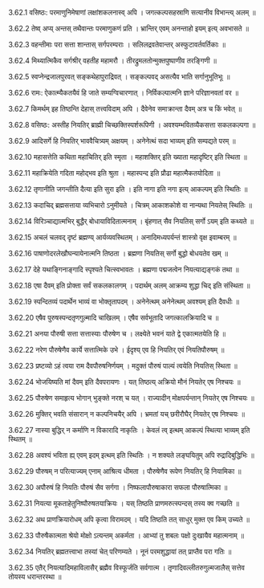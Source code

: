 3.62.1
वसिष्ठः:
परमाणुनिमेषाणां लक्षांशकलनास्व् अपि ।
जगत्कल्पसहस्राणि सत्यानीव विभान्त्य् अलम् ॥


3.62.2
तेष्व् अप्य् अन्तस् तथैवान्तः परमाणुकणं प्रति ।
भ्रान्तिर् एवम् अनन्ताहो इयम् इत्य् अवभासते ॥


3.62.3
वहन्तीमाः परा सत्ता शान्तास् सर्गपरम्पराः ।
सलिलद्रवतेवान्तर् अस्फुटावर्तवर्तिकाः ॥


3.62.4
मिथ्यात्मिकैव सर्गश्रीर् वहतीह महामरौ ।
तीरद्रुमलतोन्मुक्तपुष्पाणीव तरङ्गिणी ॥


3.62.5
स्वप्नेन्द्रजालपुरवत् सङ्कथेहापुराद्रिवत् ।
सङ्कल्पवद् असत्यैव भाति सर्गानुभूतिभूः ॥


3.62.6
रामः:
ऐकात्म्यैकतयैवं हि जाते सम्यग्विचारणात् ।
निर्विकल्पात्मनि ज्ञाने परिज्ञानवतां वर ॥


3.62.7
किमर्थम् इह तिष्ठन्ति देहास् तत्त्वविदाम् अपि ।
दैवेनेव समाक्रान्ता दैवम् अत्र च किं भवेत् ॥


3.62.8
वसिष्ठः:
अस्तीह नियतिर् ब्राह्मी चिच्छक्तिस्पर्शरूपिणी ।
अवश्यम्भवितव्यैकसत्ता सकलकल्पगा ॥


3.62.9
आदिसर्गे हि नियतिर् भाववैचित्र्यम् अक्षयम् ।
अनेनेत्थं सदा भाव्यम् इति सम्पद्यते परम् ॥


3.62.10
महासत्तेति कथिता महाचितिर् इति स्मृता ।
महाशक्तिर् इति ख्याता महादृष्टिर् इति स्थिता ॥


3.62.11
महाक्रियेति गदिता महोद्भव इति श्रुता ।
महास्पन्द इति प्रौढा महात्मैकतयोदिता ॥


3.62.12
तृणानीति जगन्तीति दैत्या इति सुरा इति ।
इति नागा इति नगा इत्य् आकल्पम् इति स्थितिः ॥


3.62.13
कदाचिद् ब्रह्मसत्ताया व्यभिचारो ऽनुमीयते ।
चित्रम् आकाशकोशे वा नान्यथा नियतेस् स्थितिः ॥


3.62.14
विरिञ्चाद्यात्मभिर् बुद्धैर् बोधायाविदितात्मनाम् ।
बृंहणात् सैव नियतिस् सर्गो ऽयम् इति कथ्यते ॥


3.62.15
अचलं चलवद् दृष्टं ब्रह्मण्य् आर्यव्यवस्थितम् ।
अनादिमध्यपर्यन्तं शास्त्रो वृक्ष इवाम्बरम् ॥


3.62.16
पाषाणोदरलेखौघन्यायेनात्मनि तिष्ठता ।
ब्रह्मणा नियतिस् सर्गो बुद्धो बोधयतेव खम् ॥


3.62.17
देहे यथाङ्गिनाङ्गादि स्पृश्यते चित्स्वभावतः ।
ब्रह्मणा पद्मजत्वेन नियत्याद्यङ्गकं तथा ॥


3.62.18
एषा दैवम् इति प्रोक्ता सर्वं सकलकालगम् ।
पदार्थम् अलम् आक्रम्य शुद्धा चिद् इति संस्थिता ॥


3.62.19
स्पन्दितव्यं पदार्थेन भाव्यं वा भोक्तृतापदम् ।
अनेनेत्थम् अनेनेत्थम् अवश्यम् इति दैवधीः ॥


3.62.20
एषैव पुरुषस्पन्दतृणगुल्मादि चाखिलम् ।
एषैव सर्वभूतादि जगत्कालक्रियादि च ॥


3.62.21
अनया पौरुषी सत्ता सत्तास्याः पौरुषेण च ।
लक्ष्येते भवनं याते द्वे एकात्मतयेति हि ॥


3.62.22
नरेण पौरुषेणैव कार्ये सत्तात्मिके उभे ।
ईदृश्य् एव हि नियतिर् एवं नियतिपौरुषम् ॥


3.62.23
प्रष्टव्यो ऽहं त्वया राम दैवपौरुषनिर्णयम् ।
मदुक्तं पौरुषं पाल्यं त्वयेति नियतिस् स्थिता ॥


3.62.24
भोजयिष्यति मां दैवम् इति दैवपरायणः ।
यत् तिष्ठत्य् अक्रियो मौनं नियतेर् एष निश्चयः ॥


3.62.25
पौरुषेण समाहृत्य भोगान् भुङ्क्ते नरश् च यत् ।
राज्यादीन् मोक्षपर्यन्तान् नियतेर् एष निश्चयः ॥


3.62.26
मुक्तिर् भवति संसारान् न कल्पनिचयैर् अपि ।
भ्रमतां यच् छरीरौघैर् नियतेर् एष निश्चयः ॥


3.62.27
नास्या बुद्धिर् न कर्माणि न विकारादि नाकृतिः ।
केवलं त्व् इत्थम् आकल्पं स्थित्या भाव्यम् इति स्थितम् ॥


3.62.28
अवश्यं भविता ह्य् एवम् इदम् इत्थम् इति स्थितिः ।
न शक्यते लङ्घयितुम् अपि रुद्रादिबुद्धिभिः ॥


3.62.29
पौरुषम् न परित्याज्यम् एनाम् आश्रित्य धीमता ।
पौरुषेणैव रूपेण नियतिर् हि नियामिका ॥


3.62.30
अपौरुषं हि नियतिः पौरुषं सैव सर्गगा ।
निष्फलापौरुषाकारा सफला पौरुषात्मिका ॥


3.62.31
नियत्या मूकताहेतुनिष्पौरुषतयाक्रियः ।
यस् तिष्ठति प्राणमरुत्स्पन्दस् तस्य क्व गच्छति ॥


3.62.32
अथ प्राणक्रियारोधम् अपि कृत्वा विरामदम् ।
यदि तिष्ठति तत् साधुर् मुक्त एव किम् उच्यते ॥


3.62.33
पौरुषैकात्मता श्रेयो मोक्षो ऽत्यन्तम् अकर्मता ।
आभ्यां तु शबलः पक्षो दुःखायैव महात्मनाम् ॥


3.62.34
नियतिर् ब्रह्मतत्त्वाभा तस्यां चेत् परिणम्यते ।
नूनं परमशुद्धायां तत् प्राप्तैव परा गतिः ॥


3.62.35
एतैर् नियत्यादिमहाविलासैर् ब्रह्मैव विस्फूर्जति सर्वगात्म ।
तृणादिवल्लीतरुगुल्मजालैस् सत्तेव तोयस्य धरान्तरस्था ॥

